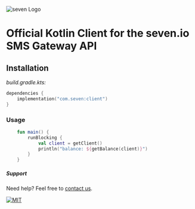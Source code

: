 ![](https://www.seven.io/wp-content/uploads/Logo.svg "seven Logo")

# Official Kotlin Client for the seven.io SMS Gateway API

## Installation

*build.gradle.kts:*

```kotlin
dependencies {
    implementation("com.seven:client")
}
```

### Usage

```kotlin
    fun main() {
        runBlocking {
            val client = getClient()
            println("balance: ${getBalance(client)}")
        }
    }
```


##### Support

Need help? Feel free to [contact us](https://www.seven.io/en/company/contact/).

[![MIT](https://img.shields.io/badge/License-MIT-teal.svg)](LICENSE)
